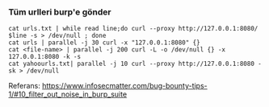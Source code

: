 ### Tüm urlleri burp'e gönder
```
cat urls.txt | while read line;do curl --proxy http://127.0.0.1:8080/ $line -s > /dev/null ; done
cat urls | parallel -j 30 curl -x "127.0.0.1:8080" {}
cat <file-name> | parallel -j 200 curl -L -o /dev/null {} -x 127.0.0.1:8080 -k -s
cat yahoourls.txt| parallel -j 10 curl --proxy http://127.0.0.1:8080 -sk > /dev/null
```
Referans: https://www.infosecmatter.com/bug-bounty-tips-1/#10_filter_out_noise_in_burp_suite
